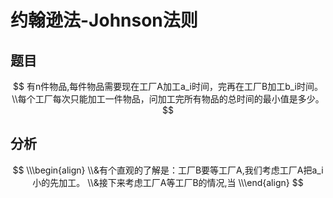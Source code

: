 # 约翰逊法-Johnson法则

## 题目

$$
有n件物品,每件物品需要现在工厂A加工a_i时间，完再在工厂B加工b_i时间。
\\每个工厂每次只能加工一件物品，问加工完所有物品的总时间的最小值是多少。
$$

## 分析

$$
\\\begin{align}
\\&有个直观的了解是：工厂B要等工厂A,我们考虑工厂A把a_i小的先加工。
\\&接下来考虑工厂A等工厂B的情况,当
\\\end{align}
$$

